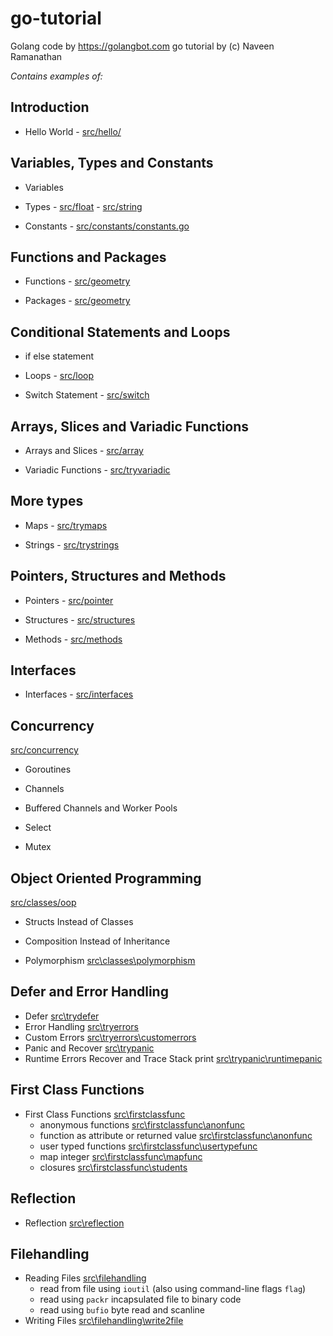 # go-tutorial

Golang code by https://golangbot.com 
go tutorial by (c) Naveen Ramanathan

*Contains examples of:*

## Introduction

* Hello World - [src/hello/](https://github.com/viktor-bushmin/go-tutorial/tree/master/src/hello)

## Variables, Types and Constants

* Variables

* Types   - [src/float](https://github.com/viktor-bushmin/go-tutorial/tree/master/src/float)
          - [src/string](https://github.com/viktor-bushmin/go-tutorial/tree/master/src/string)

* Constants - [src/constants/constants.go](https://github.com/viktor-bushmin/go-tutorial/tree/master/src/constants)

## Functions and Packages

* Functions - [src/geometry](https://github.com/viktor-bushmin/go-tutorial/tree/master/src/geometry)

* Packages - [src/geometry](https://github.com/viktor-bushmin/go-tutorial/tree/master/src/geometry)

## Conditional Statements and Loops

* if else statement

* Loops - [src/loop](https://github.com/viktor-bushmin/go-tutorial/tree/master/src/loop)

* Switch Statement - [src/switch](https://github.com/viktor-bushmin/go-tutorial/tree/master/src/switch)

## Arrays, Slices and Variadic Functions

* Arrays and Slices - [src/array](https://github.com/viktor-bushmin/go-tutorial/tree/master/src/array)

* Variadic Functions - [src/tryvariadic](https://github.com/viktor-bushmin/go-tutorial/tree/master/src/tryvariadic)

## More types

* Maps - [src/trymaps](https://github.com/viktor-bushmin/go-tutorial/tree/master/src/trymaps)

* Strings - [src/trystrings](https://github.com/viktor-bushmin/go-tutorial/tree/master/src/trystrings)

## Pointers, Structures and Methods
* Pointers - [src/pointer](https://github.com/viktor-bushmin/go-tutorial/tree/master/src/pointer)

* Structures - [src/structures](https://github.com/viktor-bushmin/go-tutorial/tree/master/src/structures)

* Methods - [src/methods](https://github.com/viktor-bushmin/go-tutorial/tree/master/src/methods)

## Interfaces

* Interfaces - [src/interfaces](https://github.com/viktor-bushmin/go-tutorial/tree/master/src/interfaces)

## Concurrency
[src/concurrency](https://github.com/viktor-bushmin/go-tutorial/tree/master/src/concurrency)
* Goroutines

* Channels

* Buffered Channels and Worker Pools

* Select

* Mutex

## Object Oriented Programming
[src/classes/oop](https://github.com/viktor-bushmin/go-tutorial/tree/master/src/classes/oop)

* Structs Instead of Classes

* Composition Instead of Inheritance

* Polymorphism [src\classes\polymorphism](https://github.com/viktor-bushmin/go-tutorial/tree/master/src/classes/polymorphism)

## Defer and Error Handling
* Defer [src\trydefer](https://github.com/viktor-bushmin/go-tutorial/tree/master/src/trydefer)
* Error Handling [src\tryerrors](https://github.com/viktor-bushmin/go-tutorial/tree/master/src/tryerrors)
* Custom Errors [src\tryerrors\customerrors](https://github.com/viktor-bushmin/go-tutorial/tree/master/src/tryerrors/customerrors)
* Panic and Recover [src\trypanic](https://github.com/viktor-bushmin/go-tutorial/tree/master/src/trypanic)
 * Runtime Errors Recover and Trace Stack print [src\trypanic\runtimepanic](https://github.com/viktor-bushmin/go-tutorial/tree/master/src/trypanic/runtimepanic)

## First Class Functions
* First Class Functions [src\firstclassfunc](https://github.com/viktor-bushmin/go-tutorial/src/firstclassfunc)
    * anonymous functions [src\firstclassfunc\anonfunc](https://github.com/viktor-bushmin/go-tutorial/src/firstclassfunc/anonfunc)
    * function as attribute or returned value [src\firstclassfunc\anonfunc](https://github.com/viktor-bushmin/go-tutorial/src/firstclassfunc/anonfunc)
    * user typed functions [src\firstclassfunc\usertypefunc](https://github.com/viktor-bushmin/go-tutorial/src/firstclassfunc/usertypefunc)
    * map integer [src\firstclassfunc\mapfunc](https://github.com/viktor-bushmin/go-tutorial/src/firstclassfunc/mapfunc)
    * closures [src\firstclassfunc\students](https://github.com/viktor-bushmin/go-tutorial/src/firstclassfunc/students)

## Reflection
* Reflection [src\reflection](https://github.com/viktor-bushmin/go-tutorial/src/firstclassfunc/reflection)

## Filehandling
* Reading Files [src\filehandling](https://github.com/viktor-bushmin/go-tutorial/src/firstclassfunc/filehandling)
   * read from file using `ioutil` (also using command-line flags `flag`)
   * read using  `packr` incapsulated file to binary code
   * read using `bufio` byte read and scanline
* Writing Files [src\filehandling\write2file](https://github.com/viktor-bushmin/go-tutorial/src/firstclassfunc/write2file)